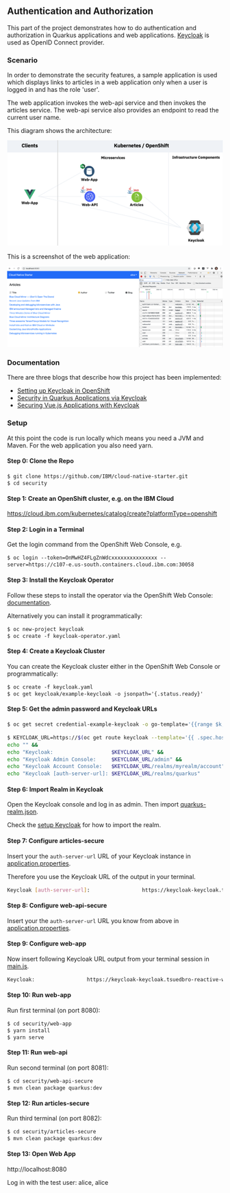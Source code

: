 ## Authentication and Authorization

This part of the project demonstrates how to do authentication and authorization in Quarkus applications and web applications. [Keycloak](https://www.keycloak.org/) is used as OpenID Connect provider.

### Scenario

In order to demonstrate the security features, a sample application is used which displays links to articles in a web application only when a user is logged in and has the role 'user'.

The web application invokes the web-api service and then invokes the articles service. The web-api service also provides an endpoint to read the current user name.

This diagram shows the architecture:

<kbd><img src="screenshots/diagram.png" /></kbd>

This is a screenshot of the web application:

<kbd><img src="screenshots/web-app.png" /></kbd>


### Documentation

There are three blogs that describe how this project has been implemented:

* [Setting up Keycloak in OpenShift](http://heidloff.net/article/setting-up-keycloak-openshift/)
* [Security in Quarkus Applications via Keycloak](http://heidloff.net/article/security-quarkus-applications-keycloak/)
* [Securing Vue.js Applications with Keycloak](http://heidloff.net/article/securing-vue-js-applications-keycloak/)


### Setup

At this point the code is run locally which means you need a JVM and Maven. For the web application you also need yarn.

#### Step 0: Clone the Repo

```
$ git clone https://github.com/IBM/cloud-native-starter.git
$ cd security
```

#### Step 1: Create an OpenShift cluster, e.g. on the IBM Cloud

https://cloud.ibm.com/kubernetes/catalog/create?platformType=openshift

#### Step 2: Login in a Terminal

Get the login command from the OpenShift Web Console, e.g.

```
$ oc login --token=OnMwHZ4FLgZnWdcxxxxxxxxxxxxxxx --server=https://c107-e.us-south.containers.cloud.ibm.com:30058
```

#### Step 3: Install the Keycloak Operator

Follow these steps to install the operator via the OpenShift Web Console: [documentation](
https://www.keycloak.org/getting-started/getting-started-operator-openshift
).

Alternatively you can install it programmatically:

```
$ oc new-project keycloak
$ oc create -f keycloak-operator.yaml
```

#### Step 4: Create a Keycloak Cluster

You can create the Keycloak cluster either in the OpenShift Web Console or programmatically:

```
$ oc create -f keycloak.yaml
$ oc get keycloak/example-keycloak -o jsonpath='{.status.ready}'
```

#### Step 5: Get the admin password and Keycloak URLs

```sh
$ oc get secret credential-example-keycloak -o go-template='{{range $k,$v := .data}}{{printf "%s: " $k}}{{if not $v}}{{$v}}{{else}}{{$v | base64decode}}{{end}}{{"\n"}}{{end}}'
```

```sh
$ KEYCLOAK_URL=https://$(oc get route keycloak --template='{{ .spec.host }}')/auth &&
echo "" &&
echo "Keycloak:                   $KEYCLOAK_URL" &&
echo "Keycloak Admin Console:     $KEYCLOAK_URL/admin" &&
echo "Keycloak Account Console:   $KEYCLOAK_URL/realms/myrealm/account" &&
echo "Keycloak [auth-server-url]: $KEYCLOAK_URL/realms/quarkus"
```

#### Step 6: Import Realm in Keycloak

Open the Keycloak console and log in as admin. Then import [quarkus-realm.json](quarkus-realm.json).

Check the [setup Keycloak](KEYCLOAK-SETUP.md) for how to import the realm.

#### Step 7: Configure articles-secure

Insert your the `auth-server-url` URL of your Keycloak instance in [application.properties](articles-secure/src/main/resources/application.properties).

Therefore you use the Keycloak URL of the output in your terminal.

```sh 
Keycloak [auth-server-url]:                 https://keycloak-keycloak.tsuedbro-reactive-works-XXXX.eu-gb.containers.appdomain.cloud/auth/realms/quarkus
```

#### Step 8: Configure web-api-secure

Insert your the `auth-server-url` URL you know from above in [application.properties](web-api-secure/src/main/resources/application.properties). 

#### Step 9: Configure web-app

Now insert following Keycloak URL output from your terminal session in [main.js](web-app/src/main.js).

```sh
Keycloak:                 https://keycloak-keycloak.tsuedbro-reactive-works-162e406f043e20da9b0ef0731954a894-0000.eu-gb.containers.appdomain.cloud/auth
```



#### Step 10: Run web-app

Run first terminal (on port 8080):

```
$ cd security/web-app
$ yarn install
$ yarn serve
```

#### Step 11: Run web-api

Run second terminal (on port 8081):

```
$ cd security/web-api-secure
$ mvn clean package quarkus:dev
```

#### Step 12: Run articles-secure

Run third terminal (on port 8082):

```
$ cd security/articles-secure
$ mvn clean package quarkus:dev
```

#### Step 13: Open Web App

http://localhost:8080

Log in with the test user: alice, alice